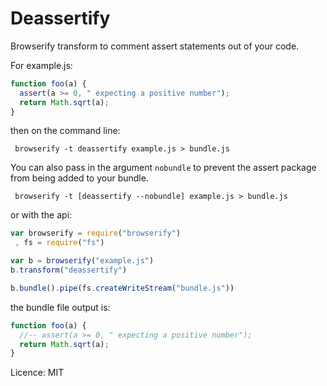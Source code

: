 # Deassertify

  Browserify transform to comment assert statements out of your code.



For example.js:

```javascript
function foo(a) {
  assert(a >= 0, " expecting a positive number");
  return Math.sqrt(a);
}
```

then on the command line:

     browserify -t deassertify example.js > bundle.js

You can also pass in the argument `nobundle` to prevent the assert package
from being added to your bundle.

     browserify -t [deassertify --nobundle] example.js > bundle.js

or with the api:

```javascript
var browserify = require("browserify")
 , fs = require("fs")

var b = browserify("example.js")
b.transform("deassertify")

b.bundle().pipe(fs.createWriteStream("bundle.js"))
```

the bundle file output is:

```javascript
function foo(a) {
  //-- assert(a >= 0, " expecting a positive number");
  return Math.sqrt(a);
}
```

Licence: MIT
